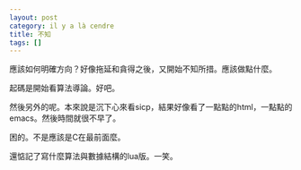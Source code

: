 ```yaml
---
layout: post
category: il y a là cendre
title: 不知
tags: []
---
```


應該如何明確方向？好像拖延和貪得之後，又開始不知所措。應該做點什麼。

起碼是開始看算法導論。好吧。

然後另外的呢。本來說是沉下心來看sicp，結果好像看了一點點的html，一點點的emacs。然後時間就很不早了。

困的。不是應該是C在最前面麼。

還惦記了寫什麼算法與數據結構的lua版。一笑。


<!-- more -->
